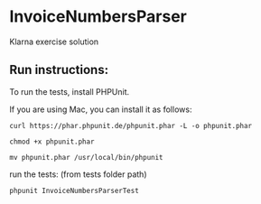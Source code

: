 # InvoiceNumbersParser
Klarna exercise solution

## Run instructions:

To run the tests, install PHPUnit. 

If you are using Mac, you can install it as follows:
```
curl https://phar.phpunit.de/phpunit.phar -L -o phpunit.phar

chmod +x phpunit.phar

mv phpunit.phar /usr/local/bin/phpunit
```


run the tests: (from tests folder path)
```
phpunit InvoiceNumbersParserTest

```

